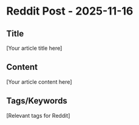 # Reddit Post - 2025-11-16

## Title
[Your article title here]

## Content
[Your article content here]

## Tags/Keywords
[Relevant tags for Reddit]
